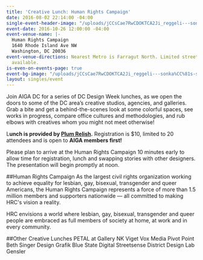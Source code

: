 ```yaml
---
title: 'Creative Lunch: Human Rights Campaign'
date: 2016-08-02 22:14:00 -04:00
single-event-header-image: "/uploads/jCCsCae7RwCDOKTCA2Ji_reggeli---sonka%CC%81s-szendvics.jpg"
event-date: 2016-10-26 12:00:00 -04:00
event-venue-name: |-
  Human Rights Campaign
  1640 Rhode Island Ave NW
  Washington, DC 20036
event-venue-directions: Nearest Metro is Farragut North. Limited street parking is
  available.
is-even-on-events-page: true
event-bg-image: "/uploads/jCCsCae7RwCDOKTCA2Ji_reggeli---sonka%CC%81s-szendvics.jpg"
layout: singles/event
---
```


Join AIGA DC for a series of DC Design Week lunches, as we open the doors to some of the DC area’s creative studios, agencies, and galleries. Grab a bite and get a behind-the-scenes look at some colorful spaces, see works in progress, compare office cultures and methodologies, and rub elbows with creatives whom you might not meet otherwise!

L**unch is provided by [Plum Relish](https://www.plumrelish.com/).**  Registration is $10, limited to 20 attendees and is open to **AIGA members first!**

Please plan to arrive at the Human Rights Campaign 10 minutes early to allow time for registration, lunch and swapping stories with other designers. The presentation will begin promptly at noon.

##Human Rights Campaign
As the largest civil rights organization working to achieve equality for lesbian, gay, bisexual, transgender and queer Americans, the Human Rights Campaign represents a force of more than 1.5 million members and supporters nationwide — all committed to making HRC's vision a reality.

HRC envisions a world where lesbian, gay, bisexual, transgender and queer people are embraced as full members of society at home, at work and in every community.

##Other Creative Lunches
PETAL at Gallery NK 
Viget 
Vox Media 
Pivot Point 
Beth Singer Design
Grafik 
Blue State Digital 
Streetsense 
District Design Lab 
Gensler